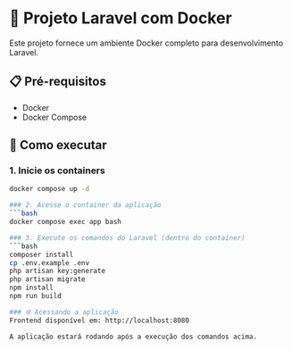 # 🚀 Projeto Laravel com Docker

Este projeto fornece um ambiente Docker completo para desenvolvimento Laravel.

## 📋 Pré-requisitos

- Docker
- Docker Compose

## 🚀 Como executar

### 1. Inicie os containers
```bash
docker compose up -d

### 2. Acesse o container da aplicação
```bash
docker compose exec app bash

### 3. Execute os comandos do Laravel (dentro do container)
```bash
composer install
cp .env.example .env
php artisan key:generate
php artisan migrate
npm install
npm run build

### 🌐 Acessando a aplicação
Frontend disponível em: http://localhost:8080

A aplicação estará rodando após a execução dos comandos acima.

